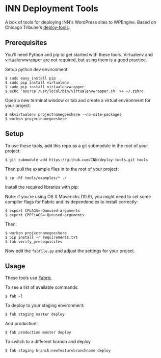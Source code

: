 # INN Deployment Tools

A box of tools for deploying INN's WordPress sites to WPEngine. Based on Chicago Tribune's [deploy-tools](https://github.com/newsapps/deploy-tools).

## Prerequisites

You'll need Python and pip to get started with these tools. Virtualenv and virtualenvwrapper are not required, but using them is a good practice.

Setup python dev environment

    $ sudo easy_install pip
    $ sudo pip install virtualenv
    $ sudo pip install virtualenvwrapper
    $ echo 'source /usr/local/bin/virtualenvwrapper.sh' >> ~/.zshrc

Open a new terminal window or tab and create a virtual environment for your project:

    $ mkvirtualenv projectnamegoeshere --no-site-packages
    $ workon projectnamegoeshere

## Setup

To use these tools, add this repo as a git submodule in the root of your project:

	$ git submodule add https://github.com/INN/deploy-tools.git tools

Then pull the example files in to the root of your project:

	$ cp -Rf tools/examples/* ./

Install the required libraries with pip:

Note: if you're using OS X Mavericks (10.9), you might need to set some compiler flags for Fabric and its dependencies to install correctly:

    $ export CFLAGS=-Qunused-arguments
    $ export CPPFLAGS=-Qunused-arguments

Then:

    $ workon projectnamegoeshere
    $ pip install -r requirements.txt
    $ fab verify_prerequisites

Now edit the `fabfile.py` and adjust the settings for your project.

## Usage

These tools use [Fabric](http://www.fabfile.org/).

To see a list of available commands:

    $ fab -l

To deploy to your staging environment:

    $ fab staging master deploy

And production:

    $ fab production master deploy

To switch to a different branch and deploy

    $ fab staging branch:newfeaturebranchname deploy
